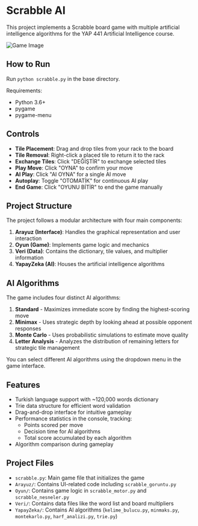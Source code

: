 # Scrabble AI

This project implements a Scrabble board game with multiple artificial intelligence algorithms for the YAP 441 Artificial Intelligence course.

![Game Image](https://i.imgur.com/tJLENQl.png)

## How to Run

Run `python scrabble.py` in the base directory. 

Requirements:
- Python 3.6+
- pygame
- pygame-menu

## Controls

- **Tile Placement**: Drag and drop tiles from your rack to the board
- **Tile Removal**: Right-click a placed tile to return it to the rack
- **Exchange Tiles**: Click "DEĞİŞTİR" to exchange selected tiles
- **Play Move**: Click "OYNA" to confirm your move
- **AI Play**: Click "AI OYNA" for a single AI move
- **Autoplay**: Toggle "OTOMATİK" for continuous AI play
- **End Game**: Click "OYUNU BİTİR" to end the game manually

## Project Structure

The project follows a modular architecture with four main components:

1. **Arayuz (Interface)**: Handles the graphical representation and user interaction
2. **Oyun (Game)**: Implements game logic and mechanics
3. **Veri (Data)**: Contains the dictionary, tile values, and multiplier information
4. **YapayZeka (AI)**: Houses the artificial intelligence algorithms

## AI Algorithms

The game includes four distinct AI algorithms:

1. **Standard** - Maximizes immediate score by finding the highest-scoring move
2. **Minimax** - Uses strategic depth by looking ahead at possible opponent responses
3. **Monte Carlo** - Uses probabilistic simulations to estimate move quality
4. **Letter Analysis** - Analyzes the distribution of remaining letters for strategic tile management

You can select different AI algorithms using the dropdown menu in the game interface.

## Features

- Turkish language support with ~120,000 words dictionary
- Trie data structure for efficient word validation
- Drag-and-drop interface for intuitive gameplay
- Performance statistics in the console, tracking:
  - Points scored per move
  - Decision time for AI algorithms
  - Total score accumulated by each algorithm
- Algorithm comparison during gameplay

## Project Files

- `scrabble.py`: Main game file that initializes the game
- `Arayuz/`: Contains UI-related code including `scrabble_goruntu.py`
- `Oyun/`: Contains game logic in `scrabble_motor.py` and `scrabble_nesneler.py`
- `Veri/`: Contains data files like the word list and board multipliers
- `YapayZeka/`: Contains AI algorithms (`kelime_bulucu.py`, `minmaks.py`, `montekarlo.py`, `harf_analizi.py`, `trie.py`)